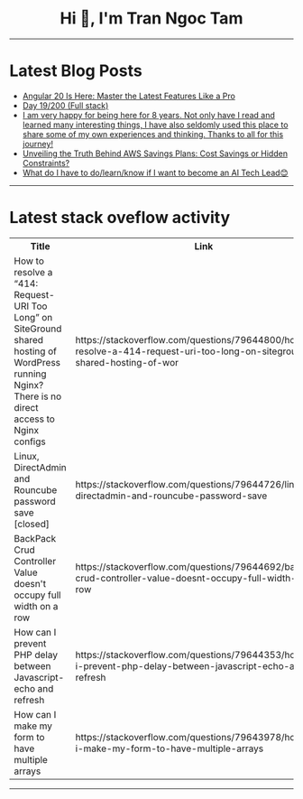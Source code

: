 <h1 align="center">Hi 👋, I'm Tran Ngoc Tam</h1>

---

# Latest Blog Posts 
<!-- BLOG-POST-LIST:START -->
- [Angular 20 Is Here: Master the Latest Features Like a Pro](https://dev.to/cristiansifuentes/angular-20-is-here-master-the-latest-features-like-a-pro-ke0)
- [Day 19/200 &lpar;Full stack&rpar;](https://dev.to/munin-1/day-19200-full-stack-26i1)
- [I am very happy for being here for 8 years. Not only have I read and learned many interesting things, I have also seldomly used this place to share some of my own experiences and thinking. Thanks to all for this journey!](https://dev.to/alex_escalante/i-am-very-happy-for-being-here-for-8-years-not-only-have-i-read-and-learned-many-interesting-5dnl)
- [Unveiling the Truth Behind AWS Savings Plans: Cost Savings or Hidden Constraints?](https://dev.to/cloudpilot-ai/unveiling-the-truth-behind-aws-savings-plans-cost-savings-or-hidden-constraints-k5k)
- [What do I have to do/learn/know if I want to become an AI Tech Lead😊](https://dev.to/viswa_d3e90a07f0198bd0a95/what-do-i-have-to-dolearnknow-if-i-want-to-become-an-ai-tech-lead-54nb)
<!-- BLOG-POST-LIST:END -->

---

# Latest stack oveflow activity
<table>
  <tr><th>Title</th><th>Link</th></tr>
  <!-- STACKOVERFLOW:START --><tr><td>How to resolve a “414: Request-URI Too Long” on SiteGround shared hosting of WordPress running Nginx? There is no direct access to Nginx configs</td><td>https://stackoverflow.com/questions/79644800/how-to-resolve-a-414-request-uri-too-long-on-siteground-shared-hosting-of-wor</td></tr><tr><td>Linux, DirectAdmin and Rouncube password save [closed]</td><td>https://stackoverflow.com/questions/79644726/linux-directadmin-and-rouncube-password-save</td></tr><tr><td>BackPack Crud Controller Value doesn&#39;t occupy full width on a row</td><td>https://stackoverflow.com/questions/79644692/backpack-crud-controller-value-doesnt-occupy-full-width-on-a-row</td></tr><tr><td>How can I prevent PHP delay between Javascript-echo and refresh</td><td>https://stackoverflow.com/questions/79644353/how-can-i-prevent-php-delay-between-javascript-echo-and-refresh</td></tr><tr><td>How can I make my form to have multiple arrays</td><td>https://stackoverflow.com/questions/79643978/how-can-i-make-my-form-to-have-multiple-arrays</td></tr><!-- STACKOVERFLOW:END -->
</table>

---


